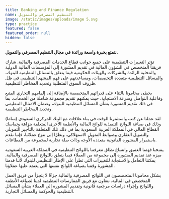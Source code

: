 ```yaml
---
title: Banking and Finance Regulation
name: التنظيم المصرفي والتمويل
image: /static/images/uploads/image 5.svg
type: practice
featured: false
featured_order: null
hidden: false
---
```

**نتمتع بخبرة واسعة ورائدة في مجال التنظيم المصرفي والتمويل.**

تؤثر التغييرات التنظيمية على جميع جوانب قطاع الخدمات المصرفية والمالية. شارك فريقنا المتخصص في الشؤون المالية في تقديم المشورة إلى المؤسسات المالية الدولية والمحلية الرائدة والشركات والهيئات الحكومية فيما يتعلق بالمسائل التنظيمية للبنوك، والمسائل التنظيمية متعددة التخصصات، ومساعدتهم على فهم المشهد التنظيمي في ظل ظروف السوق المتطلبة وتحديد المخاطر التنظيمية.

يحظى محامونا بالثناء على قدراتهم المتخصصة بالإضافة إلى إلمامهم التجاري المتبع وفاعلية التواصل وسرعة الاستجابة، حيث يمكنهم تقديم مجموعة شاملة من الخدمات، بما في ذلك تقديم المشورة بشأن المسائل التنظيمية للبنوك، وضمان الامتثال التنظيمي وتحديد المخاطر التنظيمية.

لقد عملنا عن كثب واستثمرنا الوقت في بناء علاقات مع البنك المركزي السعودي (ساما) وذلك في صياغة اللوائح التنفيذية للوائح المالية والأنظمة الأخرى المتعلقة بنزاهة وتماسك القطاع المالي في المملكة العربية السعودية بما في ذلك تلك المتعلقة بالتأجير التمويلي والتمويل العقاري وضوابط التمويل الاستهلاكي. ونظرًا إلى تنوع عملائنا، فإننا نقدم باستمرار المشورة القانونية متعددة الأوجه وذات صلة تجارية لمجموعة من القطاعات.

يمنحنا فهمنا العميق واتساع نطاق معرفتنا باللوائح التنظيمية في المملكة العربية السعودية ميزة عند تقديم المشورة إلى مجموعة من العملاء فيما يتعلق باللوائح المصرفية والمالية. يمكننا التعامل والاستجابة للتغييرات التي تطرأ على الإطار التنظيمي للبنوك لأننا قدمنا المشورة وقمنا بصياغة اللوائح نفسها التي يعتمد عليها عملاؤنا.

يشكل محامونا المتخصصون في اللوائح المصرفية والمالية جزءًا لا يتجزأ من فريق العمل المتخصص في المالية. نتعاون مع فريق الممارسات التنظيمية لدينا لصياغة الأنظمة واللوائح وإجراء دراسات مرجعية قانونية وتقديم المشورة إلى العملاء بشأن المسائل التنظيمية والحوكمة والمسائل التجارية.
